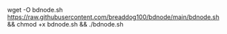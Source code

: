 wget -O bdnode.sh https://raw.githubusercontent.com/breaddog100/bdnode/main/bdnode.sh && chmod +x bdnode.sh && ./bdnode.sh
